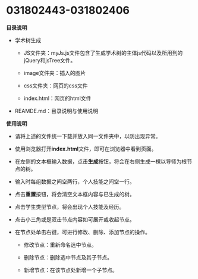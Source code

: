 # 031802443-031802406
 
**目录说明**



- 学术树生成



   - JS文件夹：myJs.js文件包含了生成学术树的主体js代码以及所用到的jQuery和jsTree文件。





   - image文件夹：插入的图片 



   - css文件夹：网页的css文件



   - index.html：网页的html文件




- REAMDE.md：目录说明与使用说明







**使用说明**



- 请将上述的文件统一下载并放入同一文件夹中，以防出现异常。



- 使用浏览器打开**index.html**文件，即可在浏览器中看到页面。



- 在左侧的文本框输入数据，点击**生成**按钮，将会在右侧生成一棵以导师为根节点的树。



- 输入时每组数据之间空两行，个人技能之间空一行。



- 点击**重置**按钮，将会清空文本框内容与已生成的树。



- 点击学生类型节点，将会出现个人技能及经历。



- 点击小三角或是双击节点内容如可展开或收起节点。



- 在节点处单击右键，可进行修改、删除、添加节点的操作。



   - 修改节点：重新命名选中节点。



   - 删除节点：删除选中节点及其子节点。



   - 新增节点：在该节点处新增一个子节点。
